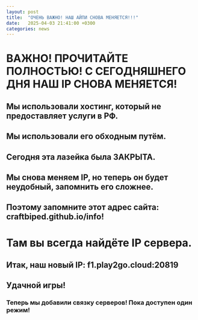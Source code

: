```yaml
---
layout: post
title:  "ОЧЕНЬ ВАЖНО! НАШ АЙПИ СНОВА МЕНЯЕТСЯ!!!"
date:   2025-04-03 21:41:00 +0300
categories: news
--- 
```

# ВАЖНО! ПРОЧИТАЙТЕ ПОЛНОСТЬЮ! С СЕГОДНЯШНЕГО ДНЯ НАШ IP СНОВА МЕНЯЕТСЯ!
## Мы использовали хостинг, который не предоставляет услуги в РФ.
## Мы использовали его обходным путём.
## Сегодня эта лазейка была ЗАКРЫТА.
## Мы снова меняем IP, но теперь он будет неудобный, запомнить его сложнее.
## Поэтому запомните этот адрес сайта: craftbiped.github.io/info!
# Там вы всегда найдёте IP сервера. 
## Итак, наш новый IP: f1.play2go.cloud:20819
## Удачной игры!
### Теперь мы добавили связку серверов! Пока доступен один режим!
